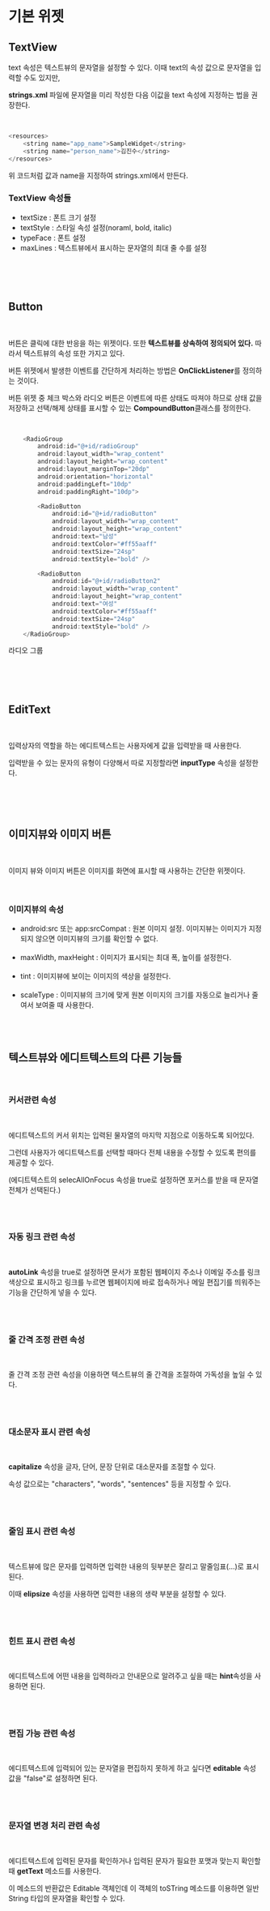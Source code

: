 # 기본 위젯

## TextView

text 속성은 텍스트뷰의 문자열을 설정할 수 있다. 이때 text의 속성 값으로 문자열을 입력할 수도 있지만,

**strings.xml** 파일에 문자열을 미리 작성한 다음 이값을 text 속성에 지정하는 법을 권장한다.

<br>

```java
<resources>
    <string name="app_name">SampleWidget</string>
    <string name="person_name">김진수</string>
</resources>
```

위 코드처럼 값과 name을 지정하여 strings.xml에서 만든다.

### TextView 속성들

-   textSize : 폰트 크기 설정
-   textStyle : 스타일 속성 설정(noraml, bold, italic)
-   typeFace : 폰트 설정
-   maxLines : 텍스트뷰에서 표시하는 문자열의 최대 줄 수를 설정

<br>

<br>

<br>

## Button

<br>

버튼은 클릭에 대한 반응을 하는 위젯이다. 또한 **텍스트뷰를 상속하여 정의되어 있다.** 따라서 텍스트뷰의 속성 또한 가지고 있다.

버튼 위젯에서 발생한 이벤트를 간단하게 처리하는 방법은 **OnClickListener**를 정의하는 것이다.

버튼 위젯 중 체크 박스와 라디오 버튼은 이벤트에 따른 상태도 따져야 하므로 상태 값을 저장하고 선택/해제 상태를 표시할 수 있는 **CompoundButton**클래스를 정의한다.

<br>

```java
    <RadioGroup
        android:id="@+id/radioGroup"
        android:layout_width="wrap_content"
        android:layout_height="wrap_content"
        android:layout_marginTop="20dp"
        android:orientation="horizontal"
        android:paddingLeft="10dp"
        android:paddingRight="10dp">

        <RadioButton
            android:id="@+id/radioButton"
            android:layout_width="wrap_content"
            android:layout_height="wrap_content"
            android:text="남성"
            android:textColor="#ff55aaff"
            android:textSize="24sp"
            android:textStyle="bold" />

        <RadioButton
            android:id="@+id/radioButton2"
            android:layout_width="wrap_content"
            android:layout_height="wrap_content"
            android:text="여성"
            android:textColor="#ff55aaff"
            android:textSize="24sp"
            android:textStyle="bold" />
    </RadioGroup>
```

라디오 그룹

<br>

<br>

<br>

## EditText

<br>

입력상자의 역할을 하는 에디트텍스트는 사용자에게 값을 입력받을 때 사용한다.

입력받을 수 있는 문자의 유형이 다양해서 따로 지정할라면 **inputType** 속성을 설정한다.

<br>

<br>

<br>

## 이미지뷰와 이미지 버튼

<br>

이미지 뷰와 이미지 버튼은 이미지를 화면에 표시할 때 사용하는 간단한 위젯이다.

<br>

### 이미지뷰의 속성

-   android:src 또는 app:srcCompat : 원본 이미지 설정. 이미지뷰는 이미지가 지정되지 않으면 이미지뷰의 크기를 확인할 수 없다. <br><br>
-   maxWidth, maxHeight : 이미지가 표시되는 최대 폭, 높이를 설정한다. <br><br>
-   tint : 이미지뷰에 보이는 이미지의 색상을 설정한다.<br><br>
-   scaleType : 이미지뷰의 크기에 맞게 원본 이미지의 크기를 자동으로 늘리거나 줄여서 보여줄 때 사용한다.

<br>

<br>

## 텍스트뷰와 에디트텍스트의 다른 기능들

<br>

### 커서관련 속성

<br>

에디트텍스트의 커서 위치는 입력된 물자열의 마지막 지점으로 이동하도록 되어있다.

그런데 사용자가 에디트텍스트를 선택할 때마다 전체 내용을 수정할 수 있도록 편의를 제공할 수 있다.

(에디트텍스트의 selecAllOnFocus 속성을 true로 설정하면 포커스를 받을 때 문자열 전체가 선택된다.)

<br>

<br>

### 자동 링크 관련 속성

<br>

**autoLink** 속성을 true로 설정하면 문서가 포함된 웹페이지 주소나 이메일 주소를 링크 색상으로 표시하고 링크를 누르면 웹페이지에 바로 접속하거나 메일 편집기를 띄워주는 기능을 간단하게 넣을 수 있다.

<br>

<br>

### 줄 간격 조정 관련 속성

<br>

줄 간격 조정 관련 속성을 이용하면 텍스트뷰의 줄 간격을 조절하여 가독성을 높일 수 있다.

<br>

<br>

### 대소문자 표시 관련 속성

<br>

**capitalize** 속성을 글자, 단어, 문장 단위로 대소문자를 조절할 수 있다.

속성 값으로는 "characters", "words", "sentences" 등을 지정할 수 있다.

<br>

<br>

### 줄임 표시 관련 속성

<br>

텍스트뷰에 많은 문자를 입력하면 입력한 내용의 뒷부분은 잘리고 말줄임표(...)로 표시된다.

이때 **elipsize** 속성을 사용하면 입력한 내용의 생략 부분을 설정할 수 있다.

<br>

<br>

### 힌트 표시 관련 속성

<br>

에디트텍스트에 어떤 내용을 입력하라고 안내문으로 알려주고 싶을 때는 **hint**속성을 사용하면 된다.

<br>

<br>

### 편집 가능 관련 속성

<br>

에디트텍스트에 입력되어 있는 문자열을 편집하지 못하게 하고 싶다면 **editable** 속성 값을 "false"로 설정하면 된다.

<br>

<br>

### 문자열 변경 처리 관련 속성

<br>

에디트텍스트에 입력된 문자를 확인하거나 입력된 문자가 필요한 포맷과 맞는지 확인할 때 **getText** 메소드를 사용한다.

이 메소드의 반환값은 Editable 객체인데 이 객체의 toSTring 메소드를 이용하면 일반 String 타입의 문자열을 확인할 수 있다.

